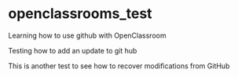 # openclassrooms_test
Learning how to use github with OpenClassroom 

Testing how to add an update to git hub

This is another test to see how to recover modifications from GitHub
